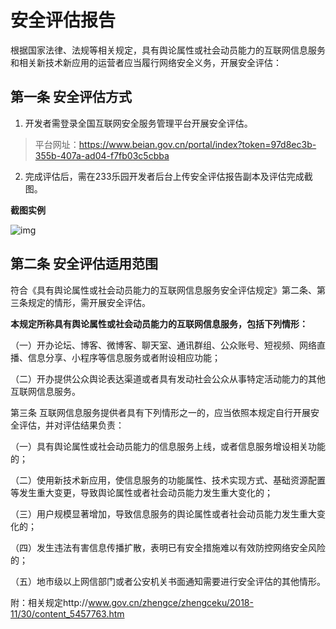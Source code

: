 # 安全评估报告

根据国家法律、法规等相关规定，具有舆论属性或社会动员能力的互联网信息服务和相关新技术新应用的运营者应当履行网络安全义务，开展安全评估：

## 第一条 安全评估方式 

1. 开发者需登录全国互联网安全服务管理平台开展安全评估。
> 平台网址：https://www.beian.gov.cn/portal/index?token=97d8ec3b-355b-407a-ad04-f7fb03c5cbba

2. 完成评估后，需在233乐园开发者后台上传安全评估报告副本及评估完成截图。

 **截图实例**   

![img](https://arkimg.ark.online/(null)-20240520180416887.png)

## 第二条 安全评估适用范围 

符合《具有舆论属性或社会动员能力的互联网信息服务安全评估规定》第二条、第三条规定的情形，需开展安全评估。 

**本规定所称具有舆论属性或社会动员能力的互联网信息服务，包括下列情形：** 

（一）开办论坛、博客、微博客、聊天室、通讯群组、公众账号、短视频、网络直播、信息分享、小程序等信息服务或者附设相应功能； 

（二）开办提供公众舆论表达渠道或者具有发动社会公众从事特定活动能力的其他互联网信息服务。 

第三条 互联网信息服务提供者具有下列情形之一的，应当依照本规定自行开展安全评估，并对评估结果负责： 

（一）具有舆论属性或社会动员能力的信息服务上线，或者信息服务增设相关功能的； 

（二）使用新技术新应用，使信息服务的功能属性、技术实现方式、基础资源配置等发生重大变更，导致舆论属性或者社会动员能力发生重大变化的；

（三）用户规模显著增加，导致信息服务的舆论属性或者社会动员能力发生重大变化的； 

（四）发生违法有害信息传播扩散，表明已有安全措施难以有效防控网络安全风险的； 

（五）地市级以上网信部门或者公安机关书面通知需要进行安全评估的其他情形。 

附：相关规定http://www.gov.cn/zhengce/zhengceku/2018-11/30/content_5457763.htm

